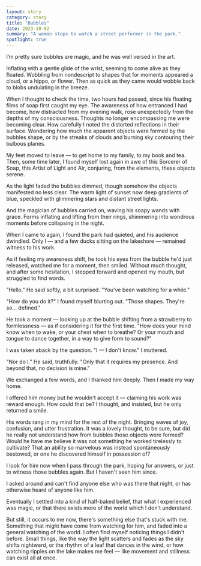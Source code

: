 ```yaml
---
layout: story
category: story
title: "Bubbles"
date: 2023-10-02
summary: "A woman stops to watch a street performer in the park."
spotlight: true
---
```


I’m pretty sure bubbles are magic, and he was well versed in the art.

Inflating with a gentle glide of the wrist, seeming to come alive as they floated. Wobbling from nondescript to shapes that for moments appeared a cloud, or a hippo, or flower. Then as quick as they came would wobble back to blobs undulating in the breeze.

When I thought to check the time, two hours had passed, since his floating films of soap first caught my eye. The awareness of how entranced I had become, how distracted from my evening walk, rose unexpectedly from the depths of my consciousness. Thoughts no longer encompassing me were becoming clear. How carefully I noted the distorted reflections in their surface. Wondering how much the apparent objects were formed by the bubbles shape, or by the streaks of clouds and burning sky contouring their bulbous planes.

My feet moved to leave — to get home to my family, to my book and tea. Then, some time later, I found myself lost again in awe of this Sorcerer of Soap, this Artist of Light and Air, conjuring, from the elements, these objects serene.

As the light faded the bubbles dimmed, though somehow the objects manifested no less clear. The warm light of sunset now deep gradients of blue, speckled with glimmering stars and distant street lights.

And the magician of bubbles carried on, waving his soapy wands with grace. Forms inflating and lifting from their rings, shimmering into wondrous moments before collapsing in the night.

When I came to again, I found the park had quieted, and his audience dwindled. Only I — and a few ducks sitting on the lakeshore — remained witness to his work.

As if feeling my awareness shift, he took his eyes from the bubble he'd just released, watched me for a moment, then smiled. Without much thought, and after some hesitation, I stepped forward and opened my mouth, but struggled to find words.

"Hello." He said softly, a bit surprised. "You've been watching for a while."

"How do you do it?" I found myself blurting out. "Those shapes. They're so... defined."

He took a moment — looking up at the bubble shifting from a strawberry to formlessness — as if considering it for the first time. "How does your mind know when to wake, or your chest when to breathe? Or your mouth and tongue to dance together, in a way to give form to sound?"

I was taken aback by the question. "I — I don't know." I muttered.

"Nor do I." He said, truthfully. "Only that it requires my presence. And beyond that, no decision is mine."

We exchanged a few words, and I thanked him deeply. Then I made my way home.

I offered him money but he wouldn't accept it — claiming his work was reward enough. How could that be? I thought, and insisted, but he only returned a smile.

His words rang in my mind for the rest of the night. Bringing waves of joy, confusion, and utter frustration. It was a lovely thought, to be sure, but did he really not understand how from bubbles those objects were formed? Would he have me believe it was not something he worked tirelessly to cultivate? That an ability so marvelous was instead spontaneously bestowed, or one he discovered himself in possession of?

I look for him now when I pass through the park, hoping for answers, or just to witness those bubbles again. But I haven't seen him since.

I asked around and can't find anyone else who was there that night, or has otherwise heard of anyone like him.

Eventually I settled into a kind of half-baked belief, that what I experienced was magic, or that there exists more of the world which I don't understand.

But still, it occurs to me now, there's something else that's stuck with me. Something that might have come from watching for him, and faded into a general watching of the world. I often find myself noticing things I didn't before. Small things, like the way the light scatters and fades as the sky shifts nightward, or the rhythm of a leaf that dances in the wind, or how watching ripples on the lake makes me feel — like movement and stillness can exist all at once.
